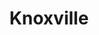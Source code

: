 ---
title: Knoxville
crosslinks:
- MidnightDiscovery
- WTF
- environment
- ockytop
- uverse
- Blep
- windows
- movies
- conspiratard
- nocontext
- Anarcho_Capitalism
- audiodrama
- OSHA
- fakeid
- progresspics
- vols
- MealPrepSunday
- TheBluePill
---